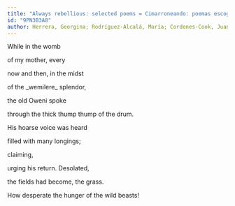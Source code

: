 ```yaml
---
title: "Always rebellious: selected poems = Cimarroneando: poemas escogidos"
id: "9PN3B3A8"
author: Herrera, Georgina; Rodríguez-Alcalá, María; Cordones-Cook, Juanamaría; Cordones Cook, Alexander Michael
---
```

<div data-schema-version="8"><p>While in the womb</p> <p>of my mother, every</p> <p>now and then, in the midst</p> <p>of the _wemilere_ splendor,</p> <p>the old Oweni spoke</p> <p>through the thick thump thump of the drum.</p> <p>His hoarse voice was heard</p> <p>filled with many longings;</p> <p>claiming,</p> <p>urging his return. Desolated,</p> <p>the fields had become, the grass.</p> <p>How desperate the hunger of the wild beasts!</p> </div>